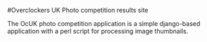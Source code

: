 #Overclockers UK Photo competition results site

The OcUK photo competition application is a simple django-based application with a perl script for processing image thumbnails.

